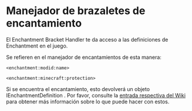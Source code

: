 # Manejador de brazaletes de encantamiento

El Enchantment Bracket Handler te da acceso a las definiciones de Enchantment en el juego.

Se refieren en el manejador de encantamientos de esta manera:

```zenscript
<enchantment:modid:name>

<enchantment:minecraft:protection>
```

Si se encuentra el encantamiento, esto devolverá un objeto IEnchantmentDefinition . Por favor, consulte la [entrada respectiva del Wiki](/Vanilla/Enchantments/IEnchantmentDefinition/) para obtener más información sobre lo que puede hacer con estos.